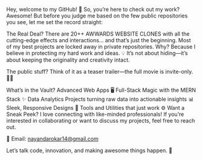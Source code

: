 Hey, welcome to my GitHub! 👋 So, you’re here to check out my work? Awesome! But before you judge me based on the few public repositories you see, let me set the record straight:

The Real Deal? There are 20++ AWWARDS WEBSITE CLONES with all the cutting-edge effects and interactions… and that’s just the beginning. Most of my best projects are locked away in private repositories. Why? Because I believe in protecting my hard work and ideas. 💡 It’s not about hiding—it’s about keeping the originality and creativity intact.

The public stuff? Think of it as a teaser trailer—the full movie is invite-only. 🎥💎

What’s in the Vault?
Advanced Web Apps 🖥️
Full-Stack Magic with the MERN Stack ✨
Data Analytics Projects turning raw data into actionable insights 📊
Sleek, Responsive Designs 🎨
Tools and Utilities that just work ⚙️
Want a Sneak Peek?
I love connecting with like-minded professionals! If you’re interested in collaborating or want to discuss my projects, feel free to reach out.

📩 Email: nayandarokar14@gmail.com

Let’s talk code, innovation, and making awesome things happen. 🚀

